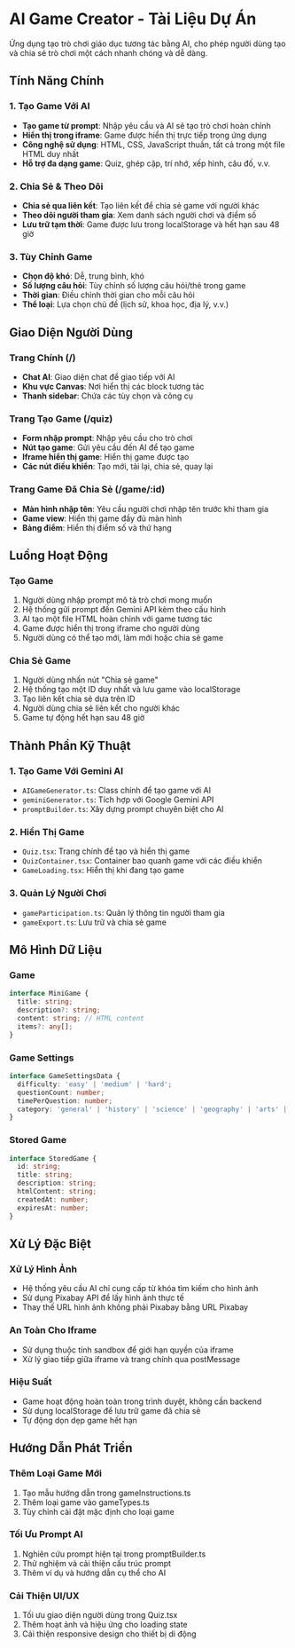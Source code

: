 
# AI Game Creator - Tài Liệu Dự Án

Ứng dụng tạo trò chơi giáo dục tương tác bằng AI, cho phép người dùng tạo và chia sẻ trò chơi một cách nhanh chóng và dễ dàng.

## Tính Năng Chính

### 1. Tạo Game Với AI
- **Tạo game từ prompt**: Nhập yêu cầu và AI sẽ tạo trò chơi hoàn chỉnh
- **Hiển thị trong iframe**: Game được hiển thị trực tiếp trong ứng dụng
- **Công nghệ sử dụng**: HTML, CSS, JavaScript thuần, tất cả trong một file HTML duy nhất
- **Hỗ trợ đa dạng game**: Quiz, ghép cặp, trí nhớ, xếp hình, câu đố, v.v.

### 2. Chia Sẻ & Theo Dõi
- **Chia sẻ qua liên kết**: Tạo liên kết để chia sẻ game với người khác
- **Theo dõi người tham gia**: Xem danh sách người chơi và điểm số
- **Lưu trữ tạm thời**: Game được lưu trong localStorage và hết hạn sau 48 giờ

### 3. Tùy Chỉnh Game
- **Chọn độ khó**: Dễ, trung bình, khó
- **Số lượng câu hỏi**: Tùy chỉnh số lượng câu hỏi/thẻ trong game
- **Thời gian**: Điều chỉnh thời gian cho mỗi câu hỏi
- **Thể loại**: Lựa chọn chủ đề (lịch sử, khoa học, địa lý, v.v.)

## Giao Diện Người Dùng

### Trang Chính (/)
- **Chat AI**: Giao diện chat để giao tiếp với AI
- **Khu vực Canvas**: Nơi hiển thị các block tương tác
- **Thanh sidebar**: Chứa các tùy chọn và công cụ

### Trang Tạo Game (/quiz)
- **Form nhập prompt**: Nhập yêu cầu cho trò chơi
- **Nút tạo game**: Gửi yêu cầu đến AI để tạo game
- **Iframe hiển thị game**: Hiển thị game được tạo
- **Các nút điều khiển**: Tạo mới, tải lại, chia sẻ, quay lại

### Trang Game Đã Chia Sẻ (/game/:id)
- **Màn hình nhập tên**: Yêu cầu người chơi nhập tên trước khi tham gia
- **Game view**: Hiển thị game đầy đủ màn hình
- **Bảng điểm**: Hiển thị điểm số và thứ hạng

## Luồng Hoạt Động

### Tạo Game
1. Người dùng nhập prompt mô tả trò chơi mong muốn
2. Hệ thống gửi prompt đến Gemini API kèm theo cấu hình
3. AI tạo một file HTML hoàn chỉnh với game tương tác
4. Game được hiển thị trong iframe cho người dùng
5. Người dùng có thể tạo mới, làm mới hoặc chia sẻ game

### Chia Sẻ Game
1. Người dùng nhấn nút "Chia sẻ game"
2. Hệ thống tạo một ID duy nhất và lưu game vào localStorage
3. Tạo liên kết chia sẻ dựa trên ID
4. Người dùng chia sẻ liên kết cho người khác
5. Game tự động hết hạn sau 48 giờ

## Thành Phần Kỹ Thuật

### 1. Tạo Game Với Gemini AI
- `AIGameGenerator.ts`: Class chính để tạo game với AI
- `geminiGenerator.ts`: Tích hợp với Google Gemini API
- `promptBuilder.ts`: Xây dựng prompt chuyên biệt cho AI

### 2. Hiển Thị Game
- `Quiz.tsx`: Trang chính để tạo và hiển thị game
- `QuizContainer.tsx`: Container bao quanh game với các điều khiển
- `GameLoading.tsx`: Hiển thị khi đang tạo game

### 3. Quản Lý Người Chơi
- `gameParticipation.ts`: Quản lý thông tin người tham gia
- `gameExport.ts`: Lưu trữ và chia sẻ game

## Mô Hình Dữ Liệu

### Game
```typescript
interface MiniGame {
  title: string;
  description?: string;
  content: string; // HTML content
  items?: any[];
}
```

### Game Settings
```typescript
interface GameSettingsData {
  difficulty: 'easy' | 'medium' | 'hard';
  questionCount: number;
  timePerQuestion: number;
  category: 'general' | 'history' | 'science' | 'geography' | 'arts' | 'sports' | 'math';
}
```

### Stored Game
```typescript
interface StoredGame {
  id: string;
  title: string;
  description: string;
  htmlContent: string;
  createdAt: number;
  expiresAt: number;
}
```

## Xử Lý Đặc Biệt

### Xử Lý Hình Ảnh
- Hệ thống yêu cầu AI chỉ cung cấp từ khóa tìm kiếm cho hình ảnh
- Sử dụng Pixabay API để lấy hình ảnh thực tế
- Thay thế URL hình ảnh không phải Pixabay bằng URL Pixabay

### An Toàn Cho Iframe
- Sử dụng thuộc tính sandbox để giới hạn quyền của iframe
- Xử lý giao tiếp giữa iframe và trang chính qua postMessage

### Hiệu Suất
- Game hoạt động hoàn toàn trong trình duyệt, không cần backend
- Sử dụng localStorage để lưu trữ game đã chia sẻ
- Tự động dọn dẹp game hết hạn

## Hướng Dẫn Phát Triển

### Thêm Loại Game Mới
1. Tạo mẫu hướng dẫn trong gameInstructions.ts
2. Thêm loại game vào gameTypes.ts
3. Tùy chỉnh cài đặt mặc định cho loại game

### Tối Ưu Prompt AI
1. Nghiên cứu prompt hiện tại trong promptBuilder.ts
2. Thử nghiệm và cải thiện cấu trúc prompt
3. Thêm ví dụ và hướng dẫn cụ thể cho AI

### Cải Thiện UI/UX
1. Tối ưu giao diện người dùng trong Quiz.tsx
2. Thêm hoạt ảnh và hiệu ứng cho loading state
3. Cải thiện responsive design cho thiết bị di động

